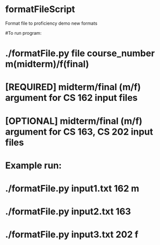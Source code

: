 # formatFileScript
Format file to proficiency demo new formats

#To run program:

# ./formatFile.py file course_number m(midterm)/f(final)
#
# [REQUIRED] midterm/final (m/f) argument for CS 162 input files
# [OPTIONAL] midterm/final (m/f) argument for CS 163, CS 202 input files
#
#
# Example run:
#   ./formatFile.py input1.txt 162 m
#   ./formatFile.py input2.txt 163
#   ./formatFile.py input3.txt 202 f
